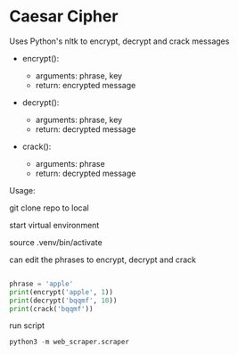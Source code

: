 # Caesar Cipher

Uses Python's nltk to encrypt, decrypt and crack messages

- encrypt():
    - arguments: phrase, key
    - return: encrypted message

- decrypt():
    - arguments: phrase, key
    - return: decrypted message

- crack():
    - arguments: phrase
    - return: decrypted message

Usage:

git clone repo to local

start virtual environment

source .venv/bin/activate

can edit the phrases to encrypt, decrypt and crack
```python

phrase = 'apple'
print(encrypt('apple', 1))
print(decrypt('bqqmf', 10))
print(crack('bqqmf'))

```

run script

```python
python3 -m web_scraper.scraper
```
